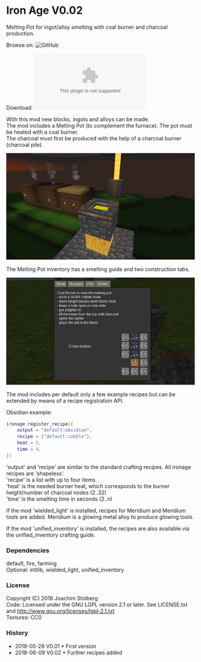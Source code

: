 # Iron Age V0.02

Melting Pot for ingot/alloy smelting with coal burner and charcoal production.

Browse on: ![GitHub](https://github.com/joe7575/ironage)

Download: ![GitHub](https://github.com/joe7575/ironage/archive/master.zip)

With this mod new blocks, ingots and alloys can be made.  
The mod includes a Melting Pot (to complement the furnace). The pot must be heated with a coal burner.  
The charcoal must first be produced with the help of a charcoal burner (charcoal pile).  

![Iron Age](https://github.com/joe7575/ironage/blob/master/screenshot.png)

The Melting Pot inventory has a smelting guide and two construction tabs.

![Iron Age](https://github.com/joe7575/ironage/blob/master/meltingpod.png)

The mod includes per default only a few example recipes but can be extended by means of a recipe registration API.

Obsidian example:

```LUA
ironage.register_recipe({
	output = "default:obsidian", 
	recipe = {"default:cobble"}, 
	heat = 5,
	time = 4,
})
```

'output' and 'recipe' are similar to the standard crafting recipes. All ironage recipes are 'shapeless'.  
'recipe' is a list with up to four items.  
'heat' is the needed burner heat, which corresponds to the burner height/number of charcoal nodes (2..32)  
'time' is the smelting time in seconds (2..n)  


If the mod 'wielded_light' is installed, recipes for Meridium and Meridium tools are added.
Meridium is a glowing metal alloy to produce glowing tools.

If the mod 'unified_inventory' is installed, the recipes are also available via the unified_inventory crafting guide.


### Dependencies
default, fire, farming  
Optional: intllib, wielded_light, unified_inventory

### License
Copyright (C) 2018 Joachim Stolberg  
Code: Licensed under the GNU LGPL version 2.1 or later. See LICENSE.txt and http://www.gnu.org/licenses/lgpl-2.1.txt  
Textures: CC0

### History
- 2018-05-29  V0.01  * First version  
- 2018-06-09  V0.02  * Further recipes added  